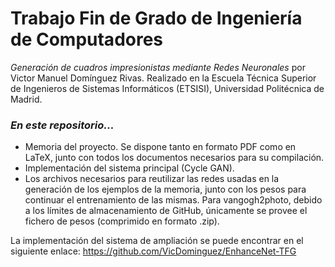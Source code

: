 # Trabajo Fin de Grado de Ingeniería de Computadores
_Generación de cuadros impresionistas mediante Redes Neuronales_ por Victor Manuel Domínguez Rivas.
Realizado en la Escuela Técnica Superior de Ingenieros de Sistemas Informáticos (ETSISI), Universidad Politécnica de Madrid.

### _En este repositorio..._
+ Memoria del proyecto. Se dispone tanto en formato PDF como en LaTeX, 
junto con todos los documentos necesarios para su compilación.
+ Implementación del sistema principal (Cycle GAN).
+ Los archivos necesarios para reutilizar las redes usadas en la generación de los ejemplos de la memoria, junto con 
los pesos para continuar el entrenamiento de las mismas. Para vangogh2photo, debido a los límites de almacenamiento de
GitHub, únicamente se provee el fichero de pesos (comprimido en formato .zip).

La implementación del sistema de ampliación se puede encontrar en el siguiente enlace: 
https://github.com/VicDominguez/EnhanceNet-TFG

